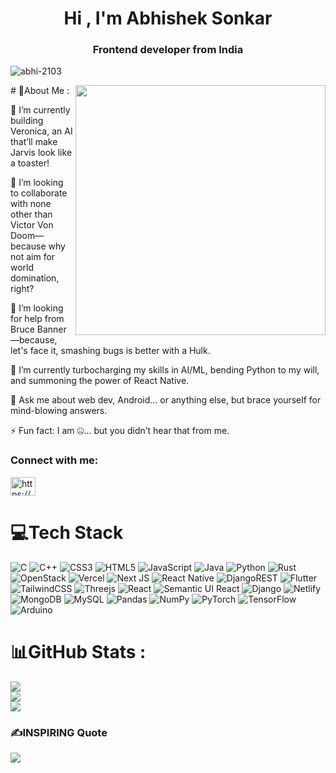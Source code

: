 <h1 align="center">Hi <img src="https://github.com/JayantGoel001/JayantGoel001/blob/master/GIF/Hi.gif?raw=true" data-hpc="true" class="Box-sc-g0xbh4-0 fzFXnm" alt="">, I'm Abhishek Sonkar</h1>
<h3 align="center"> Frontend developer from India</h3>

<p align="left"> <img src="https://komarev.com/ghpvc/?username=abhi-2103&label=Profile%20views&color=0e75b6&style=flat" alt="abhi-2103" /> </p>
<img width="400" align="right" src="https://imgs.search.brave.com/Bxk9_YIz9hiiN2j74ko6PqvO49lPbopZkZOyUM3dnAE/rs:fit:860:0:0:0/g:ce/aHR0cHM6Ly9tZWRp/YTQuZ2lwaHkuY29t/L21lZGlhL1dzNlQ1/UE43d0h2M2NZOHh5/OC8yMDAuZ2lmP2Np/ZD03OTBiNzYxMWFz/cmZieWVkOWU3OHdo/cXNwOG0wbXJmbmp5/eHRhcmRlb2dxcDgy/cnImZXA9djFfZ2lm/c19zZWFyY2gmcmlk/PTIwMC5naWYmY3Q9/Zw.gif" alt="">
<p align="left">
# 💫About Me :
<p>🔭 I’m currently building Veronica, an AI that’ll make Jarvis look like a toaster! </p>
<p>👯 I’m looking to collaborate with none other than Victor Von Doom—because why not aim for world domination, right? </p>
<p>🤝 I’m looking for help from Bruce Banner—because, let's face it, smashing bugs is better with a Hulk. </p>
<p>🌱 I’m currently turbocharging my skills in AI/ML, bending Python to my will, and summoning the power of React Native. </p>
<p>💬 Ask me about web dev, Android... or anything else, but brace yourself for mind-blowing answers. </p>
<p>⚡ Fun fact: I am 🤐... but you didn’t hear that from me.
</p>
<h3 align="left">Connect with me:</h3>
<p align="left">
<a href="https://instagram.com/https://www.instagram.com/_code_with_abhishek_" target="blank"><img align="center" src="https://raw.githubusercontent.com/rahuldkjain/github-profile-readme-generator/master/src/images/icons/Social/instagram.svg" alt="https://www.instagram.com/_code_with_abhishek_" height="30" width="40" /></a>
</p>

# 💻Tech Stack
![C](https://img.shields.io/badge/c-%2300599C.svg?style=for-the-badge&logo=c&logoColor=white) ![C++](https://img.shields.io/badge/c++-%2300599C.svg?style=for-the-badge&logo=c%2B%2B&logoColor=white) ![CSS3](https://img.shields.io/badge/css3-%231572B6.svg?style=for-the-badge&logo=css3&logoColor=white) ![HTML5](https://img.shields.io/badge/html5-%23E34F26.svg?style=for-the-badge&logo=html5&logoColor=white) ![JavaScript](https://img.shields.io/badge/javascript-%23323330.svg?style=for-the-badge&logo=javascript&logoColor=%23F7DF1E) ![Java](https://img.shields.io/badge/java-%23ED8B00.svg?style=for-the-badge&logo=java&logoColor=white) ![Python](https://img.shields.io/badge/python-3670A0?style=for-the-badge&logo=python&logoColor=ffdd54) ![Rust](https://img.shields.io/badge/rust-%23000000.svg?style=for-the-badge&logo=rust&logoColor=white) ![OpenStack](https://img.shields.io/badge/Openstack-%23f01742.svg?style=for-the-badge&logo=openstack&logoColor=white) ![Vercel](https://img.shields.io/badge/vercel-%23000000.svg?style=for-the-badge&logo=vercel&logoColor=white) ![Next JS](https://img.shields.io/badge/Next-black?style=for-the-badge&logo=next.js&logoColor=white) ![React Native](https://img.shields.io/badge/react_native-%2320232a.svg?style=for-the-badge&logo=react&logoColor=%2361DAFB) ![DjangoREST](https://img.shields.io/badge/DJANGO-REST-ff1709?style=for-the-badge&logo=django&logoColor=white&color=ff1709&labelColor=gray) ![Flutter](https://img.shields.io/badge/Flutter-%2302569B.svg?style=for-the-badge&logo=Flutter&logoColor=white) ![TailwindCSS](https://img.shields.io/badge/tailwindcss-%2338B2AC.svg?style=for-the-badge&logo=tailwind-css&logoColor=white) ![Threejs](https://img.shields.io/badge/threejs-black?style=for-the-badge&logo=three.js&logoColor=white) ![React](https://img.shields.io/badge/react-%2320232a.svg?style=for-the-badge&logo=react&logoColor=%2361DAFB) ![Semantic UI React](https://img.shields.io/badge/Semantic%20UI%20React-%2335BDB2.svg?style=for-the-badge&logo=SemanticUIReact&logoColor=white) ![Django](https://img.shields.io/badge/django-%23092E20.svg?style=for-the-badge&logo=django&logoColor=white) ![Netlify](https://img.shields.io/badge/netlify-%23000000.svg?style=for-the-badge&logo=netlify&logoColor=#00C7B7) ![MongoDB](https://img.shields.io/badge/MongoDB-%234ea94b.svg?style=for-the-badge&logo=mongodb&logoColor=white) ![MySQL](https://img.shields.io/badge/mysql-%2300f.svg?style=for-the-badge&logo=mysql&logoColor=white) ![Pandas](https://img.shields.io/badge/pandas-%23150458.svg?style=for-the-badge&logo=pandas&logoColor=white) ![NumPy](https://img.shields.io/badge/numpy-%23013243.svg?style=for-the-badge&logo=numpy&logoColor=white) ![PyTorch](https://img.shields.io/badge/PyTorch-%23EE4C2C.svg?style=for-the-badge&logo=PyTorch&logoColor=white) ![TensorFlow](https://img.shields.io/badge/TensorFlow-%23FF6F00.svg?style=for-the-badge&logo=TensorFlow&logoColor=white) ![Arduino](https://img.shields.io/badge/-Arduino-00979D?style=for-the-badge&logo=Arduino&logoColor=white)
# 📊GitHub Stats :
![](https://github-readme-stats.vercel.app/api?username=abhisheksonkar21&theme=dark&hide_border=true&include_all_commits=true&count_private=true)<br/>
![](https://github-readme-streak-stats.herokuapp.com/?user=abhisheksonkar21&theme=dark&hide_border=true)<br/>
![](https://github-readme-stats.vercel.app/api/top-langs/?username=abhisheksonkar21&theme=dark&hide_border=true&include_all_commits=true&count_private=true&layout=compact)

### ✍️INSPIRING Quote
![](https://quotes-github-readme.vercel.app/api?type=horizontal&theme=dark)

